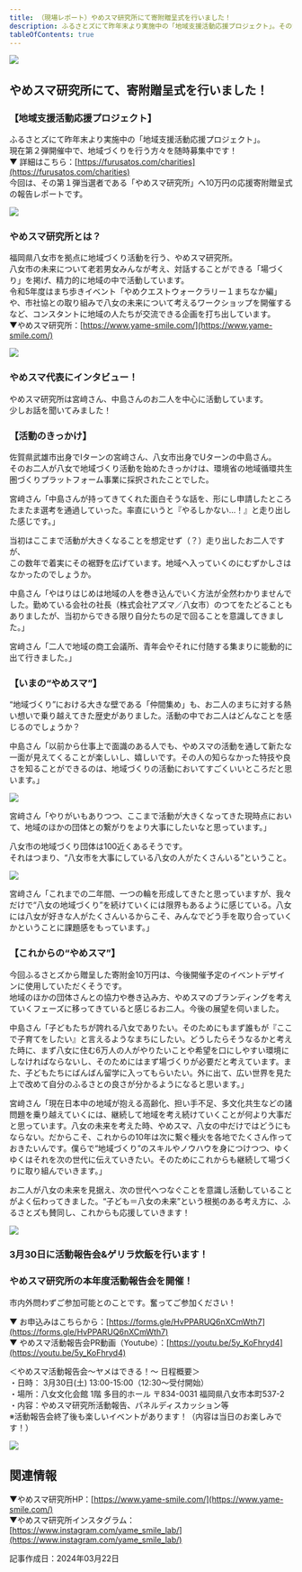 ```yaml
---
title: （現場レポート）やめスマ研究所にて寄附贈呈式を行いました！
description: ふるさとズにて昨年末より実施中の「地域支援活動応援プロジェクト」。その第１弾当選者である「やめスマ研究所」へ10万円の応援寄附贈呈式の報告レポートです。
tableOfContents: true
---
```






![](../../../assets/images/info_240322-support-pj01-02-01.webp)

## やめスマ研究所にて、寄附贈呈式を行いました！  



### 【地域支援活動応援プロジェクト】

ふるさとズにて昨年末より実施中の「地域支援活動応援プロジェクト」。  
現在第２弾開催中で、地域づくりを行う方々を随時募集中です！  
▼ 詳細はこちら：[https://furusatos.com/charities](https://furusatos.com/charities)  
今回は、その第１弾当選者である「やめスマ研究所」へ10万円の応援寄附贈呈式の報告レポートです。




![](../../../assets/images/info_240322-support-pj01-02-02.webp)

### やめスマ研究所とは？

福岡県八女市を拠点に地域づくり活動を行う、やめスマ研究所。  
八女市の未来について老若男女みんなが考え、対話することができる「場づくり」を掲げ、精力的に地域の中で活動しています。  
令和5年度はまち歩きイベント「やめクエストウォークラリー１まちなか編」や、市社協との取り組みで八女の未来について考えるワークショップを開催するなど、コンスタントに地域の人たちが交流できる企画を打ち出しています。  
▼やめスマ研究所：[https://www.yame-smile.com/](https://www.yame-smile.com/)



![](../../../assets/images/info_240322-support-pj01-02-03.webp)

### やめスマ代表にインタビュー！

やめスマ研究所は宮﨑さん、中島さんのお二人を中心に活動しています。  
少しお話を聞いてみました！

### 【活動のきっかけ】

佐賀県武雄市出身でIターンの宮﨑さん、八女市出身でUターンの中島さん。  
そのお二人が八女で地域づくり活動を始めたきっかけは、環境省の地域循環共生圏づくりプラットフォーム事業に採択されたことでした。


宮﨑さん「中島さんが持ってきてくれた面白そうな話を、形にし申請したところたまたま選考を通過していった。率直にいうと『やるしかない…！』と走り出した感じです。」

当初はここまで活動が大きくなることを想定せず（？）走り出したお二人ですが、  
この数年で着実にその裾野を広げています。地域へ入っていくのにむずかしさはなかったのでしょうか。

中島さん「やはりはじめは地域の人を巻き込んでいく方法が全然わかりませんでした。勤めている会社の社長（株式会社アズマ／八女市）のつてをたどることもありましたが、当初からできる限り自分たちの足で回ることを意識してきました。」

宮﨑さん「二人で地域の商工会議所、青年会やそれに付随する集まりに能動的に出て行きました。」



### 【いまの“やめスマ”】

“地域づくり”における大きな壁である「仲間集め」も、お二人のまちに対する熱い想いで乗り越えてきた歴史がありました。活動の中でお二人はどんなことを感じるのでしょうか？


中島さん「以前から仕事上で面識のある人でも、やめスマの活動を通して新たな一面が見えてくることが楽しいし、嬉しいです。その人の知らなかった特技や良さを知ることができるのは、地域づくりの活動においてすごくいいところだと思います。」




![](../../../assets/images/info_240322-support-pj01-02-04.webp)



宮﨑さん「やりがいもありつつ、ここまで活動が大きくなってきた現時点において、地域のほかの団体との繋がりをより大事にしたいなと思っています。」


八女市の地域づくり団体は100近くあるそうです。  
それはつまり、“八女市を大事にしている八女の人がたくさんいる”ということ。






![](../../../assets/images/info_240322-support-pj01-02-05.webp)

宮﨑さん「これまでの二年間、一つの輪を形成してきたと思っていますが、我々だけで“八女の地域づくり”を続けていくには限界もあるように感じている。八女には八女が好きな人がたくさんいるからこそ、みんなでどう手を取り合っていくかということに課題感をもっています。」


### 【これからの“やめスマ”】

今回ふるさとズから贈呈した寄附金10万円は、今後開催予定のイベントデザインに使用していただくそうです。  
地域のほかの団体さんとの協力や巻き込み方、やめスマのブランディングを考えていくフェーズに移ってきていると感じるお二人。今後の展望を伺いました。



中島さん「子どもたちが誇れる八女でありたい。そのためにもまず誰もが『ここで子育てをしたい』と言えるようなまちにしたい。どうしたらそうなるかと考えた時に、まず八女に住む6万人の人がやりたいことや希望を口にしやすい環境にしなければならないし、そのためにはまず場づくりが必要だと考えています。また、子どもたちにばんばん留学に入ってもらいたい。外に出て、広い世界を見た上で改めて自分のふるさとの良さが分かるようになると思います。」



宮﨑さん「現在日本中の地域が抱える高齢化、担い手不足、多文化共生などの諸問題を乗り越えていくには、継続して地域を考え続けていくことが何より大事だと思っています。八女の未来を考えた時、やめスマ、八女の中だけではどうにもならない。だからこそ、これからの10年は次に繋ぐ種火を各地でたくさん作っておきたいんです。僕らで“地域づくり”のスキルやノウハウを身につけつつ、ゆくゆくはそれを次の世代に伝えていきたい。そのためにこれからも継続して場づくりに取り組んでいきます。」



お二人が八女の未来を見据え、次の世代へつなぐことを意識し活動していることがよく伝わってきました。“子ども＝八女の未来”という根拠のある考え方に、ふるさとズも賛同し、これからも応援していきます！




![](../../../assets/images/info_240322-support-pj01-02-06.webp)

### 3月30日に活動報告会&ゲリラ炊飯を行います！

### やめスマ研究所の本年度活動報告会を開催！

市内外問わずご参加可能とのことです。奮ってご参加ください！

▼ お申込みはこちらから：[https://forms.gle/HvPPARUQ6nXCmWth7](https://forms.gle/HvPPARUQ6nXCmWth7)  
▼ やめスマ活動報告会PR動画（Youtube）：[https://youtu.be/5y_KoFhryd4](https://youtu.be/5y_KoFhryd4)  



＜やめスマ活動報告会～ヤメはできる！～ 日程概要＞  
・日時： 3月30日(土) 13:00-15:00（12:30～受付開始）  
・場所：八女文化会館 1階 多目的ホール 〒834-0031 福岡県八女市本町537-2  
・内容：やめスマ研究所活動報告、パネルディスカッション等  
※活動報告会終了後も楽しいイベントがあります！（内容は当日のお楽しみです！）




![](../../../assets/images/info_240322-support-pj01-02-07.webp)

## 関連情報

▼やめスマ研究所HP：[https://www.yame-smile.com/](https://www.yame-smile.com/)  
▼やめスマ研究所インスタグラム：[https://www.instagram.com/yame_smile_lab/](https://www.instagram.com/yame_smile_lab/)


記事作成日：2024年03月22日
